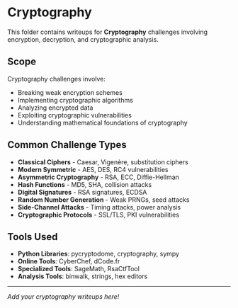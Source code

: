 # Cryptography

This folder contains writeups for **Cryptography** challenges involving encryption, decryption, and cryptographic analysis.

## Scope

Cryptography challenges involve:
- Breaking weak encryption schemes
- Implementing cryptographic algorithms
- Analyzing encrypted data
- Exploiting cryptographic vulnerabilities
- Understanding mathematical foundations of cryptography

## Common Challenge Types

- **Classical Ciphers** - Caesar, Vigenère, substitution ciphers
- **Modern Symmetric** - AES, DES, RC4 vulnerabilities
- **Asymmetric Cryptography** - RSA, ECC, Diffie-Hellman
- **Hash Functions** - MD5, SHA, collision attacks
- **Digital Signatures** - RSA signatures, ECDSA
- **Random Number Generation** - Weak PRNGs, seed attacks
- **Side-Channel Attacks** - Timing attacks, power analysis
- **Cryptographic Protocols** - SSL/TLS, PKI vulnerabilities

## Tools Used

- **Python Libraries**: pycryptodome, cryptography, sympy
- **Online Tools**: CyberChef, dCode.fr
- **Specialized Tools**: SageMath, RsaCtfTool
- **Analysis Tools**: binwalk, strings, hex editors

---

*Add your cryptography writeups here!*

